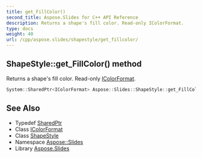 ```yaml
---
title: get_FillColor()
second_title: Aspose.Slides for C++ API Reference
description: Returns a shape's fill color. Read-only IColorFormat.
type: docs
weight: 40
url: /cpp/aspose.slides/shapestyle/get_fillcolor/
---
```

## ShapeStyle::get_FillColor() method


Returns a shape's fill color. Read-only [IColorFormat](../../icolorformat/).

```cpp
System::SharedPtr<IColorFormat> Aspose::Slides::ShapeStyle::get_FillColor() override
```

## See Also

* Typedef [SharedPtr](../../system/sharedptr/)
* Class [IColorFormat](../icolorformat/)
* Class [ShapeStyle](./)
* Namespace [Aspose::Slides](../)
* Library [Aspose.Slides](../../)
